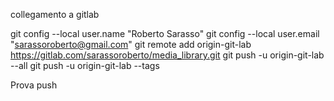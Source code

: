
collegamento a gitlab

git config --local user.name "Roberto Sarasso"
git config --local user.email "sarassoroberto@gmail.com"
git remote add origin-git-lab https://gitlab.com/sarassoroberto/media_library.git
git push -u origin-git-lab --all
git push -u origin-git-lab --tags



Prova push







